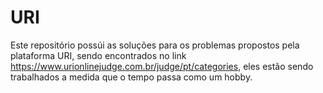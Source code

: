 # URI

Este repositório possúi as soluções para os problemas propostos pela plataforma URI, sendo encontrados no link https://www.urionlinejudge.com.br/judge/pt/categories, eles estão sendo trabalhados a medida que o tempo passa como um hobby.
